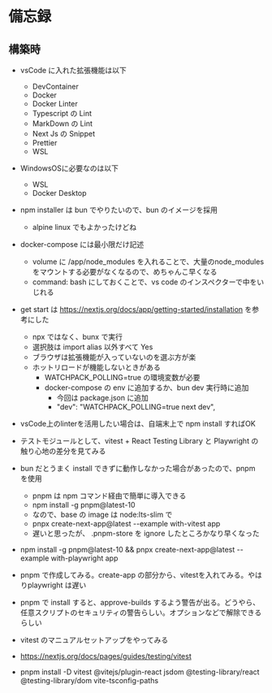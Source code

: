 # 備忘録

## 構築時

- vsCode に入れた拡張機能は以下
  - DevContainer
  - Docker
  - Docker Linter
  - Typescript の Lint
  - MarkDown の Lint
  - Next Js の Snippet
  - Prettier
  - WSL
- WindowsOSに必要なのは以下
  - WSL
  - Docker Desktop
- npm installer は bun でやりたいので、bun のイメージを採用
  - alpine linux でもよかったけどね
- docker-compose には最小限だけ記述
  - volume に /app/node_modules を入れることで、大量のnode_modules をマウントする必要がなくなるので、めちゃんこ早くなる
  - command: bash にしておくことで、vs code のインスペクターで中をいじれる
- get start は <https://nextjs.org/docs/app/getting-started/installation> を参考にした
  - npx ではなく、bunx で実行
  - 選択肢は import alias 以外すべて Yes
  - ブラウザは拡張機能が入っていないのを選ぶ方が楽
  - ホットリロードが機能しないときがある
    - WATCHPACK_POLLING=true の環境変数が必要
    - docker-compose の env に追加するか、bun dev 実行時に追加
      - 今回は package.json に追加
      - "dev": "WATCHPACK_POLLING=true next dev",
- vsCode上のlinterを活用したい場合は、自端末上で npm install すればOK

- テストモジュールとして、vitest + React Testing Library と Playwright の触り心地の差分を見てみる
- bun だとうまく install できずに動作しなかった場合があったので、pnpm を使用
  - pnpm は npm コマンド経由で簡単に導入できる
  - npm install -g pnpm@latest-10
  - なので、base の image は node:lts-slim で
  - pnpx create-next-app@latest --example with-vitest app
  - 遅いと思ったが、 .pnpm-store を ignore したところかなり早くなった
- npm install -g pnpm@latest-10 && pnpx create-next-app@latest --example with-playwright app

- pnpm で作成してみる。create-app の部分から、vitestを入れてみる。やはりplaywright は遅い
- pnpm で install すると、approve-builds するよう警告が出る。どうやら、任意スクリプトのセキュリティの警告らしい。オプションなどで解除できるらしい
- vitest のマニュアルセットアップをやってみる
- <https://nextjs.org/docs/pages/guides/testing/vitest>
- pnpm install -D vitest @vitejs/plugin-react jsdom @testing-library/react @testing-library/dom vite-tsconfig-paths
